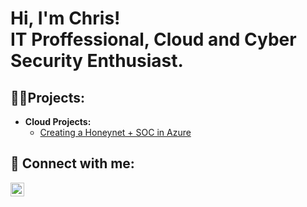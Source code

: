 <h1>Hi, I'm Chris! <br>
IT Proffessional, Cloud and Cyber Security Enthusiast. </h1>
  
<h2>👨‍💻Projects:</h2>

- <b>Cloud Projects:</b>
  - [Creating a Honeynet + SOC in Azure]([https://github.com/joshmadakor1/Algorithms-Practice](https://github.com/krzysztof-cloud/Azure-Honeynet-SOC)) 
<h2> 🤳 Connect with me:</h2>

[<img align="left" alt="" width="22px" src="https://cdn.jsdelivr.net/npm/simple-icons@v3/icons/linkedin.svg" />][linkedin]

[linkedin]: https://www.linkedin.com/in/christopher-andrzejczyk-698806137/
